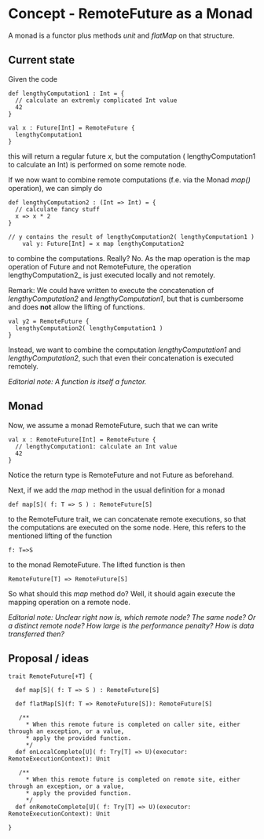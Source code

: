# Concept - RemoteFuture as a Monad

A monad is a functor plus methods _unit_ and _flatMap_ on that structure.

## Current state

Given the code

    def lengthyComputation1 : Int = {
      // calculate an extremly complicated Int value
      42
    }

    val x : Future[Int] = RemoteFuture {
      lengthyComputation1
    }

this will return a regular future _x_, but the computation ( lengthyComputation1 to calculate an Int) is performed on some remote node.


If we now want to combine remote computations (f.e. via the Monad _map()_ operation), we can simply do

    def lengthyComputation2 : (Int => Int) = {
      // calculate fancy stuff
      x => x * 2
    }

    // y contains the result of lengthyComputation2( lengthyComputation1 )
        val y: Future[Int] = x map lengthyComputation2

to combine the computations. Really? No. As the map operation is the map operation of Future and not RemoteFuture, the operation lengthyComputation2_ is just executed locally and not remotely.

Remark: We could have written to execute the concatenation of _lengthyComputation2_ and _lengthyComputation1_, but that is cumbersome and does **not** allow the lifting of functions.

    val y2 = RemoteFuture {
      lengthyComputation2( lengthyComputation1 )
    }

Instead, we want to combine the computation _lengthyComputation1_ and _lengthyComputation2_, such that even their concatenation is executed remotely.

*Editorial note: A function is itself a functor.*

## Monad

Now, we assume a monad RemoteFuture, such that we can write

    val x : RemoteFuture[Int] = RemoteFuture {
      // lengthyComputation1: calculate an Int value
      42
    }

Notice the return type is RemoteFuture and not Future as beforehand.

Next, if we add the _map_ method in the usual definition for a monad

    def map[S]( f: T => S ) : RemoteFuture[S]

to the RemoteFuture trait, we can concatenate remote executions, so that the computations are executed on the some node. Here, this refers to the mentioned lifting of the function

    f: T=>S

to the monad RemoteFuture. The lifted function is then

    RemoteFuture[T] => RemoteFuture[S]

So what should this _map_ method do? Well, it should again execute the mapping operation on a remote node.

*Editorial note: Unclear right now is, which remote node? The same node? Or a distinct remote node? How large is the performance penalty? How is data transferred then?*

## Proposal / ideas

    trait RemoteFuture[+T] {

      def map[S]( f: T => S ) : RemoteFuture[S]

      def flatMap[S](f: T => RemoteFuture[S]): RemoteFuture[S]

       /**
         * When this remote future is completed on caller site, either through an exception, or a value,
         * apply the provided function.
         */
      def onLocalComplete[U]( f: Try[T] => U)(executor: RemoteExecutionContext): Unit

       /**
         * When this remote future is completed on remote site, either through an exception, or a value,
         * apply the provided function.
         */
      def onRemoteComplete[U]( f: Try[T] => U)(executor: RemoteExecutionContext): Unit

    }






